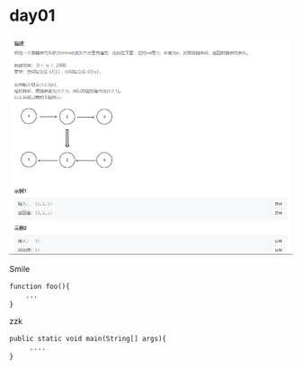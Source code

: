 # day01

![image-20230527213257947](image-20230527213257947.png)

Smile

```
function foo(){
	...
}
```

zzk

```
public static void main(String[] args){
	 ....
}
```


